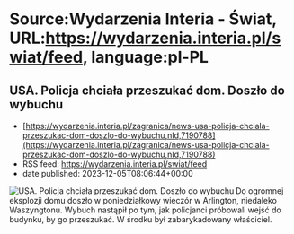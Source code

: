 # Source:Wydarzenia Interia - Świat, URL:https://wydarzenia.interia.pl/swiat/feed, language:pl-PL

## USA. Policja chciała przeszukać dom. Doszło do wybuchu
 - [https://wydarzenia.interia.pl/zagranica/news-usa-policja-chciala-przeszukac-dom-doszlo-do-wybuchu,nId,7190788](https://wydarzenia.interia.pl/zagranica/news-usa-policja-chciala-przeszukac-dom-doszlo-do-wybuchu,nId,7190788)
 - RSS feed: https://wydarzenia.interia.pl/swiat/feed
 - date published: 2023-12-05T08:06:44+00:00

<p><a href="https://wydarzenia.interia.pl/zagranica/news-usa-policja-chciala-przeszukac-dom-doszlo-do-wybuchu,nId,7190788"><img align="left" alt="USA. Policja chciała przeszukać dom. Doszło do wybuchu" src="https://i.iplsc.com/usa-policja-chciala-przeszukac-dom-doszlo-do-wybuchu/000I5F48437NRU0H-C321.jpg" /></a>Do ogromnej eksplozji domu doszło w poniedziałkowy wieczór w Arlington, niedaleko Waszyngtonu. Wybuch nastąpił po tym, jak policjanci próbowali wejść do budynku, by go przeszukać. W środku był zabarykadowany właściciel.</p><br clear="all" />

